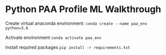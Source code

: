 # Python PAA Profile ML Walkthrough

Create virtual anaconda environment:
`conda create --name paa_env python=3.6`

Activate environment
`conda activate paa_env`

Install required packages
`pip install -r requirements.txt`




